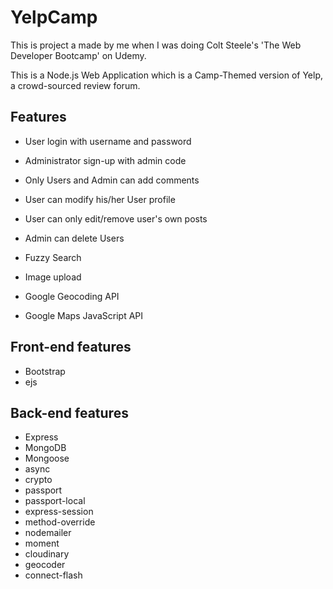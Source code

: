# YelpCamp
This is project a made by me when I was doing Colt Steele's 'The Web Developer Bootcamp' on Udemy. 

This is a Node.js Web Application which is a Camp-Themed version of Yelp, a crowd-sourced review forum. 

## Features

* User login with username and password
* Administrator sign-up with admin code 
* Only Users and Admin can add comments
* User can modify his/her User profile
* User can only edit/remove user's own posts
* Admin can delete Users 

* Fuzzy Search 
* Image upload 
* Google Geocoding API
* Google Maps JavaScript API

## Front-end features
* Bootstrap
* ejs


## Back-end features
* Express
* MongoDB
* Mongoose
* async
* crypto
* passport
* passport-local
* express-session
* method-override
* nodemailer
* moment
* cloudinary
* geocoder
* connect-flash









